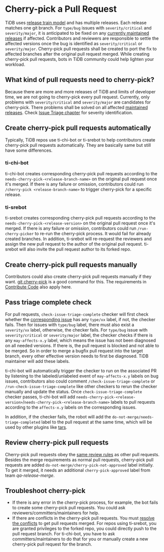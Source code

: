# Cherry-pick a Pull Request

TiDB uses [release train model](../project-management/release-train-model.md) and has multiple releases. Each release matches one git branch. For `type/bug` issues with `severity/critical` and `severity/major`, it is anticipated to be fixed on any [currently maintained releases](https://pingcap.github.io/tidb-dev-guide/project-management/release-train-model.html#current-maintained-releases) if affected. Contributors and reviewers are responsible to settle the affected versions once the bug is identified as `severity/critical` or `severity/major`. Cherry-pick pull requests shall be created to port the fix to affected branches after the original pull request merged. While creating cherry-pick pull requests, bots in TiDB community could help lighten your workload.

## What kind of pull requests need to cherry-pick?

Because there are more and more releases of TiDB and limits of developer time, we are not going to cherry-pick every pull request. Currently, only problems with `severity/critical` and `severity/major` are candidates for cherry-pick. There problems shall be solved on all affected [maintained releases](https://pingcap.github.io/tidb-dev-guide/project-management/release-train-model.html#current-maintained-releases). Check [Issue Triage chapter](issue-triage.md) for severity identification.

## Create cherry-pick pull requests automatically

Typically, TiDB repos use ti-chi-bot or ti-srebot to help contributors create cherry-pick pull requests automatically. They are basically same but still have some differences.

### ti-chi-bot

ti-chi-bot creates corresponding cherry-pick pull requests according to the `needs-cherry-pick-<release-branch-name>` on the original pull request once it's merged. If there is any failure or omission, contributors could run `/cherry-pick <release-branch-name>` to trigger cherry-pick for a specific release.

### ti-srebot

ti-srebot creates corresponding cherry-pick pull requests according to the `needs-cherry-pick-<release-version>` on the original pull request once it's merged. If there is any failure or omission, contributors could run `/run-cherry-picker` to re-run the cherry-pick process. It would fail for already created branches. In addition, ti-srebot will re-request the reviewers and assign the new pull request to the author of the original pull request. ti-srebot will also invite the pull request author to its forked repo.

## Create cherry-pick pull requests manually

Contributors could also create cherry-pick pull requests manually if they want. [git cherry-pick](https://git-scm.com/docs/git-cherry-pick) is a good command for this. The requirements in [Contribute Code](contribute-code.md) also apply here.

## Pass triage complete check

For pull requests, `check-issue-triage-complete` checker will first check whether the [corresponding issue](https://pingcap.github.io/tidb-dev-guide/contribute-to-tidb/contribute-code.html#referring-to-an-issue) has any `type/xx` label, if not, the checker fails. Then for issues with `type/bug` label, there must also exist a `severity/xx` label, otherwise, the checker fails. For `type/bug` issue with `severity/critical` or `severity/major` label, the checker checks if there is any `may-affects-x.y` label, which means the issue has not been diagnosed on all needed versions. If there is, the pull request is blocked and not able to be merged. So in order to merge a bugfix pull request into the target branch, every other effective version needs to first be diagnosed. TiDB maintainer will add these labels.

ti-chi-bot will automatically trigger the checker to run on the associated PR by listening to the labeled/unlabeled event of `may-affects-x.y` labels on bug issues, contributors also could comment `/check-issue-triage-complete` or `/run-check-issue-triage-complete` like other checkers to rerun the checker manually and update the status. Once `check-issue-triage-complete` checker passes, ti-chi-bot will add `needs-cherry-pick-<release-version>`/`needs-cherry-pick-<release-branch-name>`  labels to pull requests according to the `affects-x.y` labels on the corresponding issues.

In addition, if the checker fails, the robot will add the `do-not-merge/needs-triage-completed` label to the pull request at the same time, which will be used by other plugins like [tars](https://book.prow.tidb.io/#/en/plugins/tars).


## Review cherry-pick pull requests

Cherry-pick pull requests obey the [same review rules](review-a-pr.md) as other pull requests. Besides the merge requirements as normal pull requests, cherry-pick pull requests are added `do-not-merge/cherry-pick-not-approved` label initially. To get it merged, it needs an additional `cherry-pick-approved` label from team *qa-release-merge*.

## Troubleshoot cherry-pick

* If there is any error in the cherry-pick process, for example, the bot fails to create some cherry-pick pull requests. You could ask reviewers/committers/maintainers for help.
* If there are conflicts in the cherry-pick pull requests. You must [resolve the conflicts](https://docs.github.com/en/pull-requests/collaborating-with-pull-requests/addressing-merge-conflicts/about-merge-conflicts) to get pull requests merged. For repos using ti-srebot, you are granted privileges to the forked repo, you could directly push to the pull request branch. For ti-chi-bot, you have to ask committers/maintainers to do that for you or manually create a new cherry-pick pull request for the branch.
